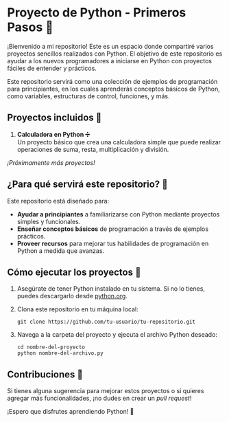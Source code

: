 # Proyecto de Python - Primeros Pasos 🐍

¡Bienvenido a mi repositorio! Este es un espacio donde compartiré varios proyectos sencillos realizados con Python. El objetivo de este repositorio es ayudar a los nuevos programadores a iniciarse en Python con proyectos fáciles de entender y prácticos.

Este repositorio servirá como una colección de ejemplos de programación para principiantes, en los cuales aprenderás conceptos básicos de Python, como variables, estructuras de control, funciones, y más.

## Proyectos incluidos 🎯

1. **Calculadora en Python ➗**  
   Un proyecto básico que crea una calculadora simple que puede realizar operaciones de suma, resta, multiplicación y división.

*¡Próximamente más proyectos!*

## ¿Para qué servirá este repositorio? 🤔

Este repositorio está diseñado para:

- **Ayudar a principiantes** a familiarizarse con Python mediante proyectos simples y funcionales.
- **Enseñar conceptos básicos** de programación a través de ejemplos prácticos.
- **Proveer recursos** para mejorar tus habilidades de programación en Python a medida que avanzas.

## Cómo ejecutar los proyectos 🚀

1. Asegúrate de tener Python instalado en tu sistema. Si no lo tienes, puedes descargarlo desde [python.org](https://www.python.org/).
   
2. Clona este repositorio en tu máquina local:

   ```
   git clone https://github.com/tu-usuario/tu-repositorio.git
   ```

3. Navega a la carpeta del proyecto y ejecuta el archivo Python deseado:

   ```
   cd nombre-del-proyecto
   python nombre-del-archivo.py
   ```

## Contribuciones 🤝

Si tienes alguna sugerencia para mejorar estos proyectos o si quieres agregar más funcionalidades, ¡no dudes en crear un *pull request*!


¡Espero que disfrutes aprendiendo Python! 🚀
